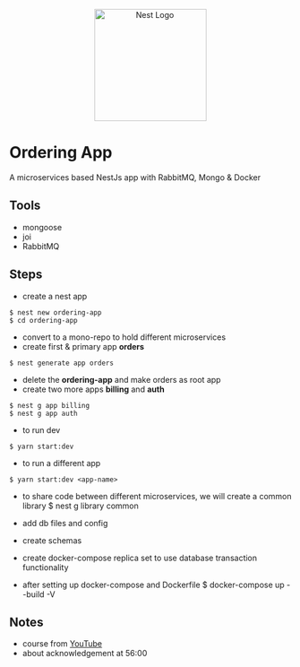 <p align="center">
  <a href="http://nestjs.com/" target="blank"><img src="https://nestjs.com/img/logo-small.svg" width="200" alt="Nest Logo" /></a>
</p>

[circleci-image]: https://img.shields.io/circleci/build/github/nestjs/nest/master?token=abc123def456
[circleci-url]: https://circleci.com/gh/nestjs/nest


# Ordering App
A microservices based NestJs app with RabbitMQ, Mongo & Docker


## Tools
- mongoose
- joi
- RabbitMQ

## Steps
- create a nest app
```
$ nest new ordering-app
$ cd ordering-app
```

- convert to a mono-repo to hold different microservices
- create first & primary app **orders**
```
$ nest generate app orders
```

- delete the **ordering-app** and make orders as root app
- create two more apps **billing** and **auth**
```
$ nest g app billing
$ nest g app auth
```

- to run dev
```
$ yarn start:dev
```

- to run a different app
```
$ yarn start:dev <app-name>
```

- to share code between different microservices, we will create a common library
$ nest g library common

- add db files and config

- create schemas

- create docker-compose
replica set to use database transaction functionality

- after setting up docker-compose and Dockerfile
$ docker-compose up --build -V


## Notes
- course from [YouTube](https://www.youtube.com/watch?v=yuVVKB0EaOQ)
- about acknowledgement at 56:00